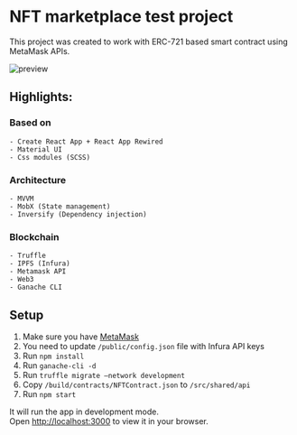 # NFT marketplace test project

This project was created to work with ERC-721 based smart contract using MetaMask APIs.

![preview](preview.gif)

## Highlights:

### Based on
    - Create React App + React App Rewired
    - Material UI 
    - Css modules (SCSS)
### Architecture
    - MVVM
    - MobX (State management)
    - Inversify (Dependency injection)
### Blockchain
    - Truffle
    - IPFS (Infura)
    - Metamask API
    - Web3
    - Ganache CLI

## Setup

1. Make sure you have [MetaMask](https://chrome.google.com/webstore/detail/metamask/nkbihfbeogaeaoehlefnkodbefgpgknn?hl=en) 
2. You need to update `/public/config.json` file with Infura API keys 
3. Run `npm install`
4. Run `ganache-cli -d`
5. Run `truffle migrate –network development`
6. Copy `/build/contracts/NFTContract.json` to `/src/shared/api`
7. Run `npm start`

It will run the app in development mode.\
Open [http://localhost:3000](http://localhost:3000) to view it in your browser.